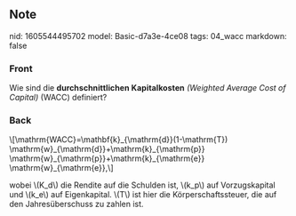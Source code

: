 ## Note
nid: 1605544495702
model: Basic-d7a3e-4ce08
tags: 04_wacc
markdown: false

### Front
<p>Wie sind die <span><b style= 
"font-weight:700;letter-spacing:0.12852px;text-indent:0px;text-transform:none;white-space:normal;word-spacing:0px">
durchschnittlichen Kapitalkosten</b> <i>(</i><i>Weighted Average
Cost of Capital)</i> (WACC) definiert?</span>

### Back
<p>\[\mathrm{WACC}=\mathbf{k}_{\mathrm{d}}(1-\mathrm{T})
\mathrm{w}_{\mathrm{d}}+\mathrm{k}_{\mathrm{p}}
\mathrm{w}_{\mathrm{p}}+\mathrm{k}_{\mathrm{e}}
\mathrm{w}_{\mathrm{e}},\]
<p>wobei \(K_d\) die Rendite auf die Schulden ist, \(k_p\) auf
Vorzugskapital und \(k_e\) auf Eigenkapital. \(T\) ist hier die
Körperschaftssteuer, die auf den Jahresüberschuss zu zahlen ist.
